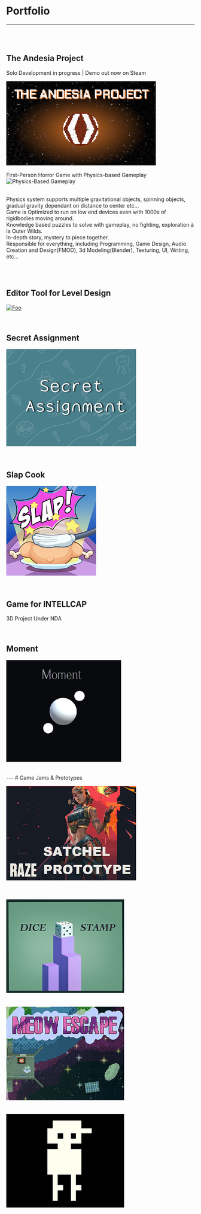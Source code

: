 # Portfolio
---
<br>
<br>

## The Andesia Project
Solo Development in progress | Demo out now on Steam

[![Foo](/images/Andesia_400.png)](https://store.steampowered.com/app/2709770/The_Andesia_Project/)

First-Person Horror Game with Physics-based Gameplay <br>
![Physics-Based Gameplay](/images/Andesia_Physics.gif)

<br>Physics system supports multiple gravitational objects, spinning objects, gradual gravity dependant on distance to center etc...
<br>Game is Optimized to run on low end devices even with 1000s of rigidbodies moving around.
<br>Knowledge based puzzles to solve with gameplay, no fighting, exploration à la Outer Wilds.
<br>In-depth story, mystery to piece together.
<br>Responsible for everything, including Programming, Game Design, Audio Creation and Design(FMOD), 3d Modeling(Blender), Texturing, UI, Writing, etc...

<br>


<br>

## Editor Tool for Level Design

[![Foo](https://github-readme-stats.vercel.app/api/pin/?username=ZiadRbai&repo=Spherical-Transform-Tool)](https://github.com/ZiadRbai/Spherical-Transform-Tool)

<br>

## Secret Assignment

[![Foo](/images/SecretAssignment.png)](https://teamwiiw.itch.io/secret-assignment)

<br>

## Slap Cook

[![Foo](/images/SlapCook.png)](https://play.google.com/store/apps/details?id=com.KokoroGames.SlapCook)

<br>

## Game for INTELLCAP

3D Project Under NDA

<br>

## Moment 

[![Foo](/images/Moment.png)](https://ziadrbai.itch.io/moment)

<br>
---
# Game Jams & Prototypes

[![Foo](/images/Raze.png)](https://ziadrbai.itch.io/raze-satchel)
<br>
<br>
<br>

[![Foo](/images/DiceStamp.png)](https://maruwiiw.itch.io/dice-stamp)
<br>
<br>
<br>
[![Foo](/images/MeowEscape.png)](https://ziadrbai.itch.io/meow-escape)
<br>
<br>
<br>
[![Foo](/images/MyFriendsGame.png)](https://ziadrbai.itch.io/my-friends-game)







